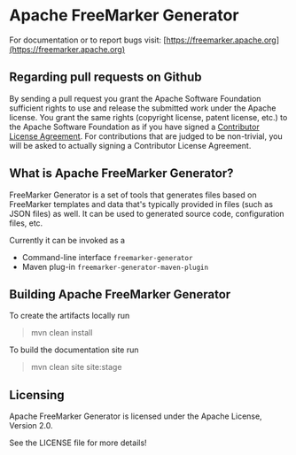 Apache FreeMarker Generator
=============================================================================

For documentation or to report bugs visit: [https://freemarker.apache.org](https://freemarker.apache.org)

Regarding pull requests on Github
-----------------------------------------------------------------------------

By sending a pull request you grant the Apache Software Foundation
sufficient rights to use and release the submitted work under the
Apache license. You grant the same rights (copyright license, patent
license, etc.) to the Apache Software Foundation as if you have signed
a [Contributor License Agreement](https://www.apache.org/dev/new-committers-guide.html#cla).
For contributions that are judged to be non-trivial, you will be asked
to actually signing a Contributor License Agreement.

What is Apache FreeMarker Generator?
-----------------------------------------------------------------------------

FreeMarker Generator is a set of tools that generates files based on FreeMarker
templates and data that's typically provided in files (such as JSON files) as
well. It can be used to generated source code, configuration files, etc.

Currently it can be invoked as a 

* Command-line interface `freemarker-generator`
* Maven plug-in `freemarker-generator-maven-plugin`

Building Apache FreeMarker Generator
-----------------------------------------------------------------------------

To create the artifacts locally run

> mvn clean install

To build the documentation site run

> mvn clean site site:stage

Licensing
-----------------------------------------------------------------------------

Apache FreeMarker Generator is licensed under the Apache License, Version 2.0.

See the LICENSE file for more details!
